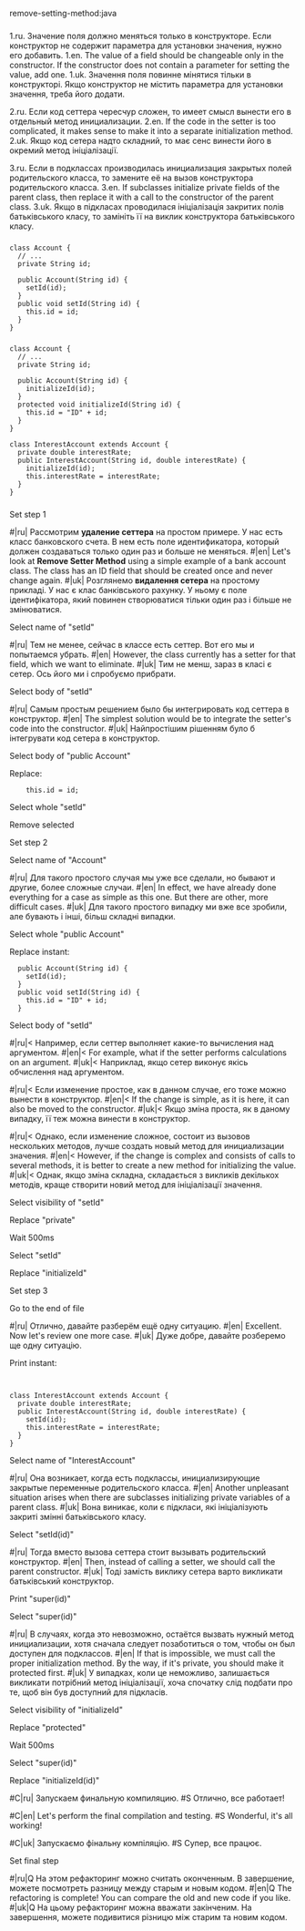 remove-setting-method:java

###

1.ru. Значение поля должно меняться только в конструкторе. Если конструктор не содержит параметра для установки значения, нужно его добавить.
1.en. The value of a field should be changeable only in the constructor. If the constructor does not contain a parameter for setting the value, add one.
1.uk. Значення поля повинне мінятися тільки в конструкторі. Якщо конструктор не містить параметра для установки значення, треба його додати.

2.ru. Если код сеттера чересчур сложен, то имеет смысл вынести его в отдельный метод инициализации.
2.en. If the code in the setter is too complicated, it makes sense to make it into a separate initialization method.
2.uk. Якщо код сетера надто складний, то має сенс винести його в окремий метод ініціалізації.

3.ru. Если в подклассах производилась инициализация закрытых полей родительского класса, то замените её на вызов конструктора родительского класса.
3.en. If subclasses initialize private fields of the parent class, then replace it with a call to the constructor of the parent class.
3.uk. Якщо в підкласах проводилася ініціалізація закритих полів батьківського класу, то замініть її на виклик конструктора батьківського класу.



###

```
class Account {
  // ...
  private String id;

  public Account(String id) {
    setId(id);
  }
  public void setId(String id) {
    this.id = id;
  }
}
```

###

```
class Account {
  // ...
  private String id;

  public Account(String id) {
    initializeId(id);
  }
  protected void initializeId(String id) {
    this.id = "ID" + id;
  }
}

class InterestAccount extends Account {
  private double interestRate;
  public InterestAccount(String id, double interestRate) {
    initializeId(id);
    this.interestRate = interestRate;
  }
}
```

###

Set step 1

#|ru| Рассмотрим <b>удаление сеттера</b> на простом примере. У нас есть класс банковского счета. В нем есть поле идентификатора, который должен создаваться только один раз и больше не меняться.
#|en| Let's look at <b>Remove Setter Method</b> using a simple example of a bank account class. The class has an ID field that should be created once and never change again.
#|uk| Розглянемо <b>видалення сетера</b> на простому прикладі. У нас є клас банківського рахунку. У ньому є поле ідентифікатора, який повинен створюватися тільки один раз і більше не змінюватися.

Select name of "setId"

#|ru| Тем не менее, сейчас в классе есть сеттер. Вот его мы и попытаемся убрать.
#|en| However, the class currently has a setter for that field, which we want to eliminate.
#|uk| Тим не менш, зараз в класі є сетер. Ось його ми і спробуємо прибрати.

Select body of "setId"

#|ru| Самым простым решением было бы интегрировать код сеттера в конструктор.
#|en| The simplest solution would be to integrate the setter's code into the constructor.
#|uk| Найпростішим рішенням було б інтегрувати код сетера в конструктор.

Select body of "public Account"

Replace:
```
    this.id = id;
```

Select whole "setId"

Remove selected

Set step 2

Select name of "Account"

#|ru| Для такого простого случая мы уже все сделали, но бывают и другие, более сложные случаи.
#|en| In effect, we have already done everything for a case as simple as this one. But there are other, more difficult cases.
#|uk| Для такого простого випадку ми вже все зробили, але бувають і інші, більш складні випадки.

Select whole "public Account"

Replace instant:
```
  public Account(String id) {
    setId(id);
  }
  public void setId(String id) {
    this.id = "ID" + id;
  }

```

Select body of "setId"

#|ru|< Например, если сеттер выполняет какие-то вычисления над аргументом.
#|en|< For example, what if the setter performs calculations on an argument.
#|uk|< Наприклад, якщо сетер виконує якісь обчислення над аргументом.

#|ru|< Если изменение простое, как в данном случае, его тоже можно вынести в конструктор.
#|en|< If the change is simple, as it is here, it can also be moved to the constructor.
#|uk|< Якщо зміна проста, як в даному випадку, її теж можна винести в конструктор.

#|ru|< Однако, если изменение сложное, состоит из вызовов нескольких методов, лучше создать новый метод для инициализации значения.
#|en|< However, if the change is complex and consists of calls to several methods, it is better to create a new method for initializing the value.
#|uk|< Однак, якщо зміна складна, складається з викликів декількох методів, краще створити новий метод для ініціалізації значення.

Select visibility of "setId"

Replace "private"

Wait 500ms

Select "setId"

Replace "initializeId"

Set step 3

Go to the end of file

#|ru| Отлично, давайте разберём ещё одну ситуацию.
#|en| Excellent. Now let's review one more case.
#|uk| Дуже добре, давайте розберемо ще одну ситуацію.

Print instant:
```


class InterestAccount extends Account {
  private double interestRate;
  public InterestAccount(String id, double interestRate) {
    setId(id);
    this.interestRate = interestRate;
  }
}
```

Select name of "InterestAccount"

#|ru| Она возникает, когда есть подклассы, инициализирующие закрытые переменные родительского класса.
#|en| Another unpleasant situation arises when there are subclasses initializing private variables of a parent class.
#|uk| Вона виникає, коли є підкласи, які ініціалізують закриті змінні батьківського класу.

Select "setId(id)"

#|ru| Тогда вместо вызова сеттера стоит вызывать родительский конструктор.
#|en| Then, instead of calling a setter, we should call the parent constructor.
#|uk| Тоді замість виклику сетера варто викликати батьківський конструктор.

Print "super(id)"

Select "super(id)"

#|ru| В случаях, когда это невозможно, остаётся вызвать нужный метод инициализации, хотя сначала следует позаботиться о том, чтобы он был доступен для подклассов.
#|en| If that is impossible, we must call the proper initialization method. By the way, if it's private, you should make it protected first.
#|uk| У випадках, коли це неможливо, залишається викликати потрібний метод ініціалізації, хоча спочатку слід подбати про те, щоб він був доступний для підкласів.

Select visibility of "initializeId"

Replace "protected"

Wait 500ms

Select "super(id)"

Replace "initializeId(id)"

#C|ru| Запускаем финальную компиляцию.
#S Отлично, все работает!

#C|en| Let's perform the final compilation and testing.
#S Wonderful, it's all working!

#C|uk| Запускаємо фінальну компіляцію.
#S Супер, все працює.

Set final step

#|ru|Q На этом рефакторинг можно считать оконченным. В завершение, можете посмотреть разницу между старым и новым кодом.
#|en|Q The refactoring is complete! You can compare the old and new code if you like.
#|uk|Q На цьому рефакторинг можна вважати закінченим. На завершення, можете подивитися різницю між старим та новим кодом.